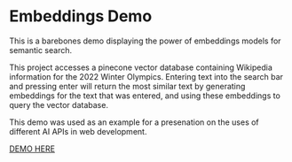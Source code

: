 # Embeddings Demo
This is a barebones demo displaying the power of embeddings models for semantic search.

This project accesses a pinecone vector database containing Wikipedia information for the 2022 Winter Olympics. Entering text into the search bar and pressing enter will return the most similar text by generating embeddings for the text that was entered, and using these embeddings to query the vector database.

This demo was used as an example for a presenation on the uses of different AI APIs in web development.

[DEMO HERE](https://embeddings-demo.onrender.com/)
